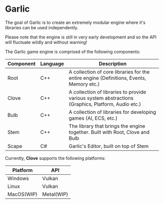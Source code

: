 # Garlic

The goal of Garlic is to create an extremely modular engine where it's libraries can be used independently.

Please note that the engine is still in very early development and so the API will fluctuate wildly and without warning!

The Garlic game engine is comprised of the following components:

|Component|Language|Description|
|-|-|-|
|Root|C++|A collection of core libraries for the entire engine (Definitions, Events, Memory etc.)|
|Clove|C++|A collection of libraries to provide various system abstractions (Graphics, Platform, Audio etc.)|
|Bulb|C++|A collection of libraries for developing games (AI, ECS, etc.)|
|Stem|C++|The library that brings the engine together. Built with Root, Clove and Bulb|
|Scape|C#|Garlic's Editor, built on top of Stem|

Currently, **Clove** supports the following platforms:

|**Platform**|**API**|
|-|-|
|Windows|Vulkan|
|Linux|Vulkan|
|MacOS(WIP)|Metal(WIP)|